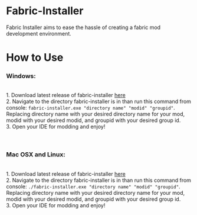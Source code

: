 # Fabric-Installer
Fabric Installer aims to ease the hassle of creating a fabric mod development environment.

# How to Use
<h3>Windows:</h3><br>
1. Download latest release of fabric-installer <a href="https://github.com/LimeGradient/fabric-installer/releases/tag/release">here </a><br>
2. Navigate to the directory fabric-installer is in than run this command from console: <code>fabric-installer.exe "directory name" "modid" "groupid"</code>. Replacing directory name with your desired directory name for your mod, modid with your desired modid, and groupid with your desired group id. <br>
3. Open your IDE for modding and enjoy!
<br> <br><br>

<h3>Mac OSX and Linux:</h3><br>
1. Download latest release of fabric-installer <a href="https://github.com/LimeGradient/fabric-installer/releases/tag/release">here </a><br>
2. Navigate to the directory fabric-installer is in than run this command from console: <code>./fabric-installer.exe "directory name" "modid" "groupid"</code>. Replacing directory name with your desired directory name for your mod, modid with your desired modid, and groupid with your desired group id. <br>
3. Open your IDE for modding and enjoy!